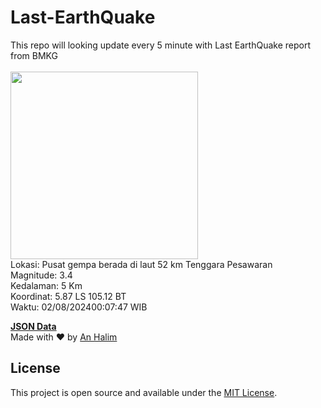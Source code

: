 # Last-EarthQuake
This repo will looking update every 5 minute with Last EarthQuake report from BMKG
<br>
<br>
<img src="https://static.bmkg.go.id/20240802000747.mmi.jpg" width="300"/>
<br>
Lokasi: Pusat gempa berada di laut 52 km Tenggara Pesawaran <br>
Magnitude: 3.4 <br>
Kedalaman: 5 Km <br>
Koordinat: 5.87 LS 105.12 BT <br>
Waktu: 02/08/202400:07:47 WIB <br>

<a href="./data/data.json">**JSON Data**</a>
<br>
Made with ❤️ by <a href="https://github.com/an-halim">An Halim</a>
## License

This project is open source and available under the [MIT License](LICENSE).
